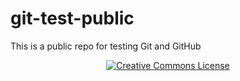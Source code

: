 # git-test-public
This is a public repo for testing Git and GitHub

<div align="center">
    <a rel="license" href="http://creativecommons.org/licenses/by-sa/4.0/">
        <img alt="Creative Commons License" style="border-width:0" src="https://upload.wikimedia.org/wikipedia/commons/f/f8/License_icon-mit-88x31-2.svg" />
    </a>
</div>
